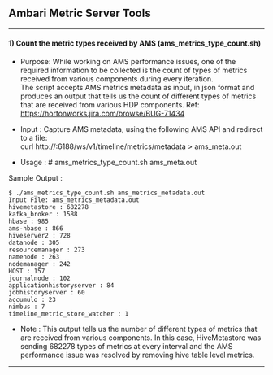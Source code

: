 ## Ambari Metric Server Tools
----
#### 1) Count the metric types received by AMS (ams_metrics_type_count.sh)  

- Purpose: While working on AMS performance issues, one of the required information to be collected is the count of types of metrics received from various components during every iteration.  
The script accepts AMS metrics metadata as input, in json format and produces an output that tells us the count of different types of metrics that are received from various HDP components. Ref: https://hortonworks.jira.com/browse/BUG-71434

- Input  : Capture AMS metadata, using the following AMS API and redirect to a file:  
    curl http://<AMS-Collector-Host>:6188/ws/v1/timeline/metrics/metadata > ams_meta.out

- Usage  :  # ams_metrics_type_count.sh ams_meta.out

Sample Output :  

    $ ./ams_metrics_type_count.sh ams_metrics_metadata.out 
    Input File: ams_metrics_metadata.out  
    hivemetastore : 682278  
    kafka_broker : 1588  
    hbase : 985  
    ams-hbase : 866 
    hiveserver2 : 728 
    datanode : 305 
    resourcemanager : 273 
    namenode : 263 
    nodemanager : 242 
    HOST : 157 
    journalnode : 102 
    applicationhistoryserver : 84 
    jobhistoryserver : 60 
    accumulo : 23 
    nimbus : 7 
    timeline_metric_store_watcher : 1  

- Note : This output tells us the number of different types of metrics that are received from various components. In this case, HiveMetastore was sending 682278 types of metrics at every interval and the AMS performance issue was resolved by removing hive table level metrics.  

----
